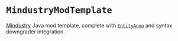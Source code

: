 # `MindustryModTemplate`

[Mindustry](https://github.com/Anuken/Mindustry) Java mod template, complete with
[`EntityAnno`](https://github.com/GlennFolker/EntityAnno) and syntax downgrader
integration.
